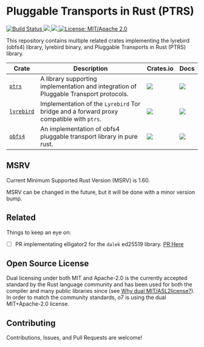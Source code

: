 # Pluggable Transports in Rust (PTRS)

<p>
  <a href="https://github.com/jmwample/o7/actions/workflows/rust.yml">
    <img src="https://github.com/jmwample/o7/actions/workflows/rust.yml/badge.svg?branch=main" alt="Build Status">
  <a href="https://codecov.io/gh/jmwample/o7" >
    <img src="https://codecov.io/gh/jmwample/o7/graph/badge.svg?token=0lMlrA32xd"/>
  </a>
  <a href="https://deps.rs/repo/github/jmwample/o7">
    <img src="https://deps.rs/repo/github/jmwample/o7/status.svg">
  </a>
  <a href="https://doc.rust-lang.org/1.6.0/complement-project-faq.html#why-dual-mitasl2-license">
    <img src="https://img.shields.io/badge/license-MIT%2FApache--2.0-blue" alt="License: MIT/Apache 2.0">
  </a>
</p>


This repository contains multiple related crates implementing the lyrebird (obfs4) library,
lyrebird binary, and Pluggable Transports in Rust (PTRS) library.



|                 Crate                    |   Description  | Crates.io | Docs |
-------------------------------------------|----------------|-----------|------|
| [`ptrs`](./crates/ptrs) | A library supporting implementation and integration of Pluggable Transport protocols. | [![](https://img.shields.io/crates/v/ptrs.svg)](https://crates.io/crates/ptrs) | [![](https://img.shields.io/docsrs/ptrs)](https://docs.rs/ptrs) |
| [`lyrebird`](./crates/lyrebird) | Implementation of the `Lyrebird` Tor bridge and a forward proxy compatible with `ptrs`. | [![](https://img.shields.io/crates/v/lyrebird.svg)](https://crates.io/crates/lyrebird) | [![](https://docs.rs/lyrebird/badge.svg)](https://docs.rs/lyrebird) |
| [`obfs4`](./crates/obfs4) | An implementation of obfs4 pluggable transport library in pure rust. | [![](https://img.shields.io/crates/v/obfs4.svg)](https://crates.io/crates/obfs4) | [![](https://docs.rs/obfs4/badge.svg)](https://docs.rs/obfs4) |


## MSRV

Current Minimum Supported Rust Version (MSRV) is 1.60.

MSRV can be changed in the future, but it will be done with a minor version bump.

## Related

Things to keep an eye on:

- [ ] PR implementating elligator2 for the `dalek` ed25519 library. [PR Here](https://github.com/dalek-cryptography/ptrs/pull/612)


## Open Source License

Dual licensing under both MIT and Apache-2.0 is the currently accepted standard by the Rust language
community and has been used for both the compiler and many public libraries since (see
[Why dual MIT/ASL2license?](https://doc.rust-lang.org/1.6.0/complement-project-faq.html#why-dual-mitasl2-license)).
In order to match the community standards, o7 is using the dual MIT+Apache-2.0 license.

## Contributing

Contributions, Issues, and Pull Requests are welcome!

